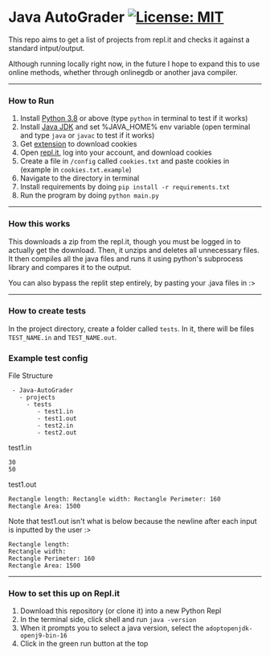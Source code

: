 # Java AutoGrader [![License: MIT](https://img.shields.io/badge/License-MIT-yellow.svg)](https://opensource.org/licenses/MIT)


This repo aims to get a list of projects from repl.it and checks it against a standard intput/output.

Although running locally right now, in the future I hope to expand this to use online methods, whether through onlinegdb or another java compiler.

---

### How to Run

1. Install [Python 3.8](https://www.python.org/downloads/) or above (type `python` in terminal to test if it works)
2. Install [Java JDK](https://www.oracle.com/java/technologies/javase/javase8-archive-downloads.html) and set 
   %JAVA_HOME% env variable (open terminal and type `java` or `javac` to test if it works)
3. Get [extension](https://chrome.google.com/webstore/detail/get-cookiestxt/bgaddhkoddajcdgocldbbfleckgcbcid) to 
   download cookies
4. Open [repl.it](https://replit.com/~), log into your account, and download cookies
5. Create a file in `/config` called `cookies.txt` and paste cookies in (example in `cookies.txt.example`)
6. Navigate to the directory in terminal
7. Install requirements by doing `pip install -r requirements.txt`
8. Run the program by doing `python main.py`

---

### How this works

This downloads a zip from the repl.it, though you must be logged in to actually get the download. Then, it unzips and 
deletes all unnecessary files. It then compiles all the java files and runs it using python's subprocess library and
compares it to the output.

You can also bypass the replit step entirely, by pasting your .java files in :>

---

### How to create tests

In the project directory, create a folder called `tests`. In it, there will be files `TEST_NAME.in` and `TEST_NAME.out`.

### Example test config

File Structure
```
 - Java-AutoGrader
   - projects
     - tests
        - test1.in
        - test1.out
        - test2.in
        - test2.out
```

test1.in
```
30
50
```

test1.out 
```
Rectangle length: Rectangle width: Rectangle Perimeter: 160
Rectangle Area: 1500
``` 

Note that test1.out isn't what is below because the newline after each input is inputted by the user :>
```
Rectangle length: 
Rectangle width: 
Rectangle Perimeter: 160
Rectangle Area: 1500
``` 

---

### How to set this up on Repl.it

1. Download this repository (or clone it) into a new Python Repl
2. In the terminal side, click shell and run `java -version`
3. When it prompts you to select a java version, select the `adoptopenjdk-openj9-bin-16`
4. Click in the green run button at the top